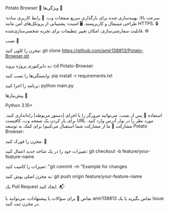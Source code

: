 Potato Browser 🥔
ویژگی‌ها 🥔

سرعت بالا: بهینه‌سازی شده برای بارگذاری سریع صفحات وب. 🚀
رابط کاربری ساده: طراحی مینیمال و کاربرپسند. 🖥️
امنیت: پشتیبانی از پروتکل‌های امن مانند HTTPS. 🔒
قابلیت سفارشی‌سازی: امکان تغییر تنظیمات برای تجربه شخصی‌سازی‌شده. ⚙️

نصب 🥔

مخزن را کلون کنید:
git clone https://github.com/amir138813/Potato-Browser.git


به دایرکتوری پروژه بروید:
cd Potato-Browser


وابستگی‌ها را نصب کنید:
pip install -r requirements.txt


برنامه را اجرا کنید:
python main.py



پیش‌نیازها 🥔

Python 3.10+

استفاده 🥔
پس از نصب، می‌توانید مرورگر را با اجرای [دستور مربوطه] راه‌اندازی کنید. برای باز کردن یک صفحه وب، کافیست URL مورد نظر را در نوار آدرس وارد کنید.
مشارکت 🥔
ما از مشارکت شما استقبال می‌کنیم! برای کمک به توسعه Potato Browser:

مخزن را فورک کنید. 🍴

تغییرات خود را در یک شاخه جدید اعمال کنید:
git checkout -b feature/your-feature-name


تغییرات را کامیت کنید:
"git commit -m "Example for changes


به مخزن اصلی پوش کنید:
git push origin feature/your-feature-name


یک Pull Request ایجاد کنید. 📬


تماس 🥔
برای سؤالات یا پیشنهادات، می‌توانید با amir138813 تماس بگیرید یا یک Issue در مخزن ثبت کنید.
